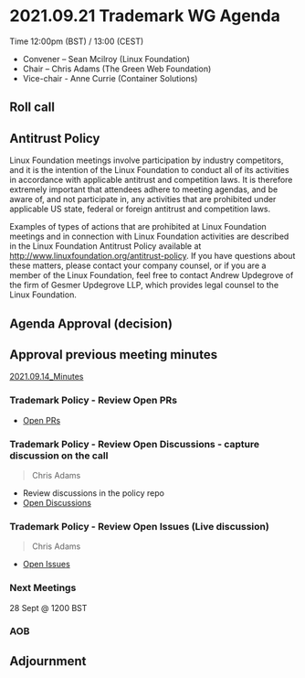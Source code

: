 # 2021.09.21 Trademark WG Agenda

Time 12:00pm (BST) / 13:00 (CEST)

- Convener –  Sean Mcilroy (Linux Foundation)
- Chair – Chris Adams (The Green Web Foundation)
- Vice-chair - Anne Currie (Container Solutions)
  
## Roll call

  
## Antitrust Policy
Linux Foundation meetings involve participation by industry competitors, and it is the intention of the Linux Foundation to conduct all of its activities in accordance with applicable antitrust and competition laws. It is therefore extremely important that attendees adhere to meeting agendas, and be aware of, and not participate in, any activities that are prohibited under applicable US state, federal or foreign antitrust and competition laws.

Examples of types of actions that are prohibited at Linux Foundation meetings and in connection with Linux Foundation activities are described in the Linux Foundation Antitrust Policy available at http://www.linuxfoundation.org/antitrust-policy. If you have questions about these matters, please contact your company counsel, or if you are a member of the Linux Foundation, feel free to contact Andrew Updegrove of the firm of Gesmer Updegrove LLP, which provides legal counsel to the Linux Foundation.
  
## Agenda Approval (decision) 
  
## Approval previous meeting minutes

[2021.09.14_Minutes](https://github.com/Green-Software-Foundation/trademark_wg/blob/main/Agenda_Minutes/2021.09.14_minutes.md)


### Trademark Policy - Review Open PRs 
- [Open PRs](https://github.com/Green-Software-Foundation/trademark_policy/pulls)

### Trademark Policy - Review Open Discussions - capture discussion on the call 

> Chris Adams

- Review discussions in the policy repo
- [Open Discussions](https://github.com/Green-Software-Foundation/trademark_policy/discussions)


### Trademark Policy - Review Open Issues (Live discussion) 

> Chris Adams

- [Open Issues](https://github.com/Green-Software-Foundation/trademark_policy/issues)


### Next Meetings
28 Sept @ 1200 BST

### AOB

## Adjournment


